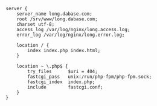 	server {
		server_name long.dabase.com;
		root /srv/www/long.dabase.com;
		charset utf-8;
		access_log /var/log/nginx/long.access.log;
		error_log /var/log/nginx/long.error.log;

		location / {
			index index.php index.html;
		}

		location ~ \.php$ {
			try_files      $uri = 404;
			fastcgi_pass   unix:/run/php-fpm/php-fpm.sock;
			fastcgi_index  index.php;
			include        fastcgi.conf;
		}
	}

